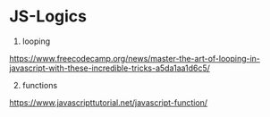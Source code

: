 # JS-Logics

1. looping

https://www.freecodecamp.org/news/master-the-art-of-looping-in-javascript-with-these-incredible-tricks-a5da1aa1d6c5/ 

2. functions

https://www.javascripttutorial.net/javascript-function/ 